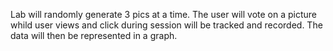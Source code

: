 Lab will randomly generate 3 pics at a time.
The user will vote on a picture whild user
views and click during session will be
tracked and recorded. The data will then
be represented in a graph.
